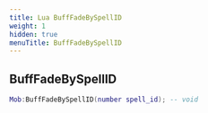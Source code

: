 ```yaml
---
title: Lua BuffFadeBySpellID
weight: 1
hidden: true
menuTitle: BuffFadeBySpellID
---
```

## BuffFadeBySpellID
```lua
Mob:BuffFadeBySpellID(number spell_id); -- void
```